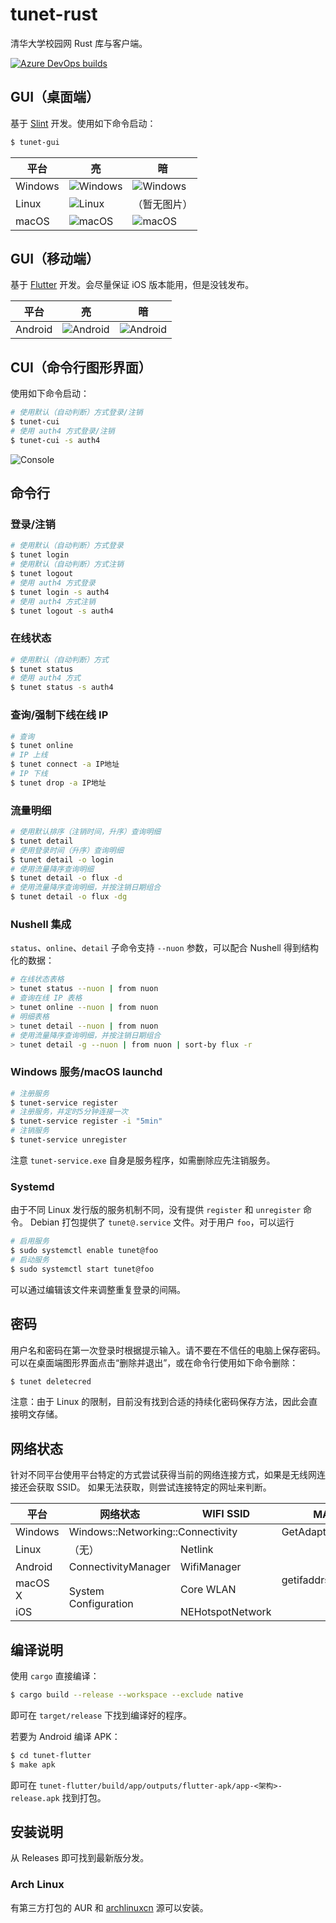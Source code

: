 # tunet-rust
清华大学校园网 Rust 库与客户端。

[![Azure DevOps builds](https://strawberry-vs.visualstudio.com/tunet-rust/_apis/build/status/Berrysoft.tunet-rust?branch=master)](https://strawberry-vs.visualstudio.com/tunet-rust/_build)

## GUI（桌面端）
基于 [Slint](https://slint-ui.com/) 开发。使用如下命令启动：

``` bash
$ tunet-gui
```

| 平台    | 亮                                   | 暗                                  |
| ------- | ------------------------------------ | ----------------------------------- |
| Windows | ![Windows](assets/windows.light.png) | ![Windows](assets/windows.dark.png) |
| Linux   | ![Linux](assets/linux.light.png)     | （暂无图片）                        |
| macOS   | ![macOS](assets/mac.light.png)       | ![macOS](assets/mac.dark.png)       |

## GUI（移动端）
基于 [Flutter](https://flutter.dev/) 开发。会尽量保证 iOS 版本能用，但是没钱发布。

| 平台    | 亮                                   | 暗                                  |
| ------- | ------------------------------------ | ----------------------------------- |
| Android | ![Android](assets/android.light.png) | ![Android](assets/android.dark.png) |

## CUI（命令行图形界面）
使用如下命令启动：

``` bash
# 使用默认（自动判断）方式登录/注销
$ tunet-cui
# 使用 auth4 方式登录/注销
$ tunet-cui -s auth4
```

![Console](assets/console.png)

## 命令行
### 登录/注销
``` bash
# 使用默认（自动判断）方式登录
$ tunet login
# 使用默认（自动判断）方式注销
$ tunet logout
# 使用 auth4 方式登录
$ tunet login -s auth4
# 使用 auth4 方式注销
$ tunet logout -s auth4
```
### 在线状态
``` bash
# 使用默认（自动判断）方式
$ tunet status
# 使用 auth4 方式
$ tunet status -s auth4
```
### 查询/强制下线在线 IP
``` bash
# 查询
$ tunet online
# IP 上线
$ tunet connect -a IP地址
# IP 下线
$ tunet drop -a IP地址
```
### 流量明细
``` bash
# 使用默认排序（注销时间，升序）查询明细
$ tunet detail
# 使用登录时间（升序）查询明细
$ tunet detail -o login
# 使用流量降序查询明细
$ tunet detail -o flux -d
# 使用流量降序查询明细，并按注销日期组合
$ tunet detail -o flux -dg
```
### Nushell 集成
`status`、`online`、`detail` 子命令支持 `--nuon` 参数，可以配合 Nushell 得到结构化的数据：
``` bash
# 在线状态表格
> tunet status --nuon | from nuon
# 查询在线 IP 表格
> tunet online --nuon | from nuon
# 明细表格
> tunet detail --nuon | from nuon
# 使用流量降序查询明细，并按注销日期组合
> tunet detail -g --nuon | from nuon | sort-by flux -r
```

### Windows 服务/macOS launchd
``` bash
# 注册服务
$ tunet-service register
# 注册服务，并定时5分钟连接一次
$ tunet-service register -i "5min"
# 注销服务
$ tunet-service unregister
```
注意 `tunet-service.exe` 自身是服务程序，如需删除应先注销服务。

### Systemd
由于不同 Linux 发行版的服务机制不同，没有提供 `register` 和 `unregister` 命令。
Debian 打包提供了 `tunet@.service` 文件。对于用户 `foo`，可以运行
``` bash
# 启用服务
$ sudo systemctl enable tunet@foo
# 启动服务
$ sudo systemctl start tunet@foo
```
可以通过编辑该文件来调整重复登录的间隔。

## 密码
用户名和密码在第一次登录时根据提示输入。请不要在不信任的电脑上保存密码。可以在桌面端图形界面点击“删除并退出”，或在命令行使用如下命令删除：
``` bash
$ tunet deletecred
```
注意：由于 Linux 的限制，目前没有找到合适的持续化密码保存方法，因此会直接明文存储。

## 网络状态
针对不同平台使用平台特定的方式尝试获得当前的网络连接方式，如果是无线网连接还会获取 SSID。
如果无法获取，则尝试连接特定的网址来判断。

<table>
  <thead>
    <tr>
      <th>平台</th>
      <th>网络状态</th>
      <th>WIFI SSID</th>
      <th>MAC 地址</th>
    </tr>
  </thead>
  <tbody>
    <tr>
      <td>Windows</td>
      <td colspan="2">Windows::Networking::Connectivity</td>
      <td>GetAdaptersAddresses</td>
    </tr>
    <tr>
      <td>Linux</td>
      <td>（无）</td>
      <td>Netlink</td>
      <td rowspan="4">getifaddrs</td>
    </tr>
    <tr>
      <td>Android</td>
      <td>ConnectivityManager</td>
      <td>WifiManager</td>
    </tr>
    <tr>
      <td>macOS X</td>
      <td rowspan="2">System Configuration</td>
      <td>Core WLAN</td>
    </tr>
    <tr>
      <td>iOS</td>
      <td>NEHotspotNetwork</td>
    </tr>
  </tbody>
</table>

## 编译说明
使用 `cargo` 直接编译：
``` bash
$ cargo build --release --workspace --exclude native
```
即可在 `target/release` 下找到编译好的程序。

若要为 Android 编译 APK：
``` bash
$ cd tunet-flutter
$ make apk
```
即可在 `tunet-flutter/build/app/outputs/flutter-apk/app-<架构>-release.apk` 找到打包。

## 安装说明
从 Releases 即可找到最新版分发。

### Arch Linux
有第三方打包的 AUR 和 [archlinuxcn](https://www.archlinuxcn.org/) 源可以安装。
